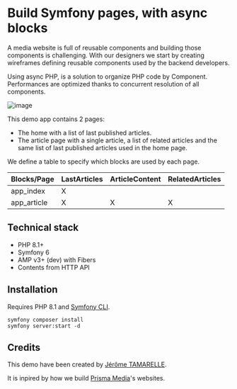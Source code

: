 # Build Symfony pages, with async blocks

A media website is full of reusable components and building those 
components is challenging. With our designers we start by creating 
wireframes defining reusable components used by the backend developers.

Using async PHP, is a solution to organize PHP code by Component.
Performances are optimized thanks to concurrent resolution of all components.

![image](https://user-images.githubusercontent.com/400034/162593609-afdd44f1-8eb4-48b4-9ab5-afd4f96dcaf5.png)

This demo app contains 2 pages:
- The home with a list of last published articles.
- The article page with a single article, a list of related articles 
and the same list of last published articles used in the home page.

We define a table to specify which blocks are used by each page.

| Blocks/Page 	| LastArticles 	| ArticleContent 	| RelatedArticles 	|
|-------------	|--------------	|----------------	|-----------------	|
| app_index   	| X            	|                	|                 	|
| app_article 	| X            	| X              	| X               	|

## Technical stack

- PHP 8.1+
- Symfony 6
- AMP v3+ (dev) with Fibers
- Contents from HTTP API

## Installation

Requires PHP 8.1 and [Symfony CLI](https://symfony.com/download). 

```console
symfony composer install
symfony server:start -d
```

## Credits

This demo have been created by [Jérôme TAMARELLE](https://jerome.tamarelle.net).

It is inpired by how we build [Prisma Media](https://www.prismamedia.com/)'s websites.
